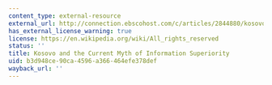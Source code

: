```yaml
---
content_type: external-resource
external_url: http://connection.ebscohost.com/c/articles/2844880/kosovo-current-myth-information-superiority
has_external_license_warning: true
license: https://en.wikipedia.org/wiki/All_rights_reserved
status: ''
title: Kosovo and the Current Myth of Information Superiority
uid: b3d948ce-90ca-4596-a366-464efe378def
wayback_url: ''
---
```

